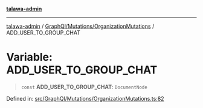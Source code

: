 [**talawa-admin**](../../../../README.md)

***

[talawa-admin](../../../../modules.md) / [GraphQl/Mutations/OrganizationMutations](../README.md) / ADD\_USER\_TO\_GROUP\_CHAT

# Variable: ADD\_USER\_TO\_GROUP\_CHAT

> `const` **ADD\_USER\_TO\_GROUP\_CHAT**: `DocumentNode`

Defined in: [src/GraphQl/Mutations/OrganizationMutations.ts:82](https://github.com/bint-Eve/talawa-admin/blob/16ddeb98e6868a55bca282e700a8f4212d222c01/src/GraphQl/Mutations/OrganizationMutations.ts#L82)
